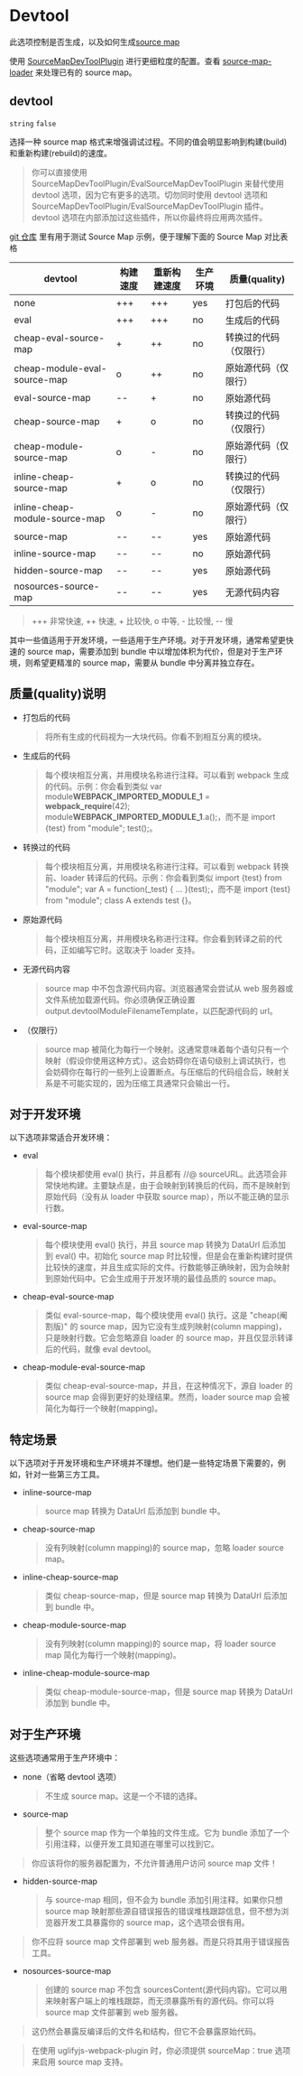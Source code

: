 # Devtool

此选项控制是否生成，以及如何生成[source map](https://blog.teamtreehouse.com/introduction-source-maps)

使用 [SourceMapDevToolPlugin](https://www.webpack.js.org/plugins/source-map-dev-tool-plugin/) 进行更细粒度的配置。查看 [source-map-loader](https://www.webpack.js.org/loaders/source-map-loader/) 来处理已有的 source map。

## devtool

`string` `false`

选择一种 source map 格式来增强调试过程。不同的值会明显影响到构建(build)和重新构建(rebuild)的速度。

> 你可以直接使用 SourceMapDevToolPlugin/EvalSourceMapDevToolPlugin 来替代使用 devtool 选项，因为它有更多的选项。切勿同时使用 devtool 选项和 SourceMapDevToolPlugin/EvalSourceMapDevToolPlugin 插件。devtool 选项在内部添加过这些插件，所以你最终将应用两次插件。

[git 仓库](https://github.com/HeathHwn/webpack-source-map) 里有用于测试 Source Map 示例，便于理解下面的 Source Map 对比表格

| devtool                        | 构建速度 | 重新构建速度 | 生产环境 | 质量(quality)          |
| ------------------------------ | -------- | ------------ | -------- | ---------------------- |
| none                           | +++      | +++          | yes      | 打包后的代码           |
| eval                           | +++      | +++          | no       | 生成后的代码           |
| cheap-eval-source-map          | +        | ++           | no       | 转换过的代码（仅限行） |
| cheap-module-eval-source-map   | o        | ++           | no       | 原始源代码（仅限行）   |
| eval-source-map                | --       | +            | no       | 原始源代码             |
| cheap-source-map               | +        | o            | no       | 转换过的代码（仅限行） |
| cheap-module-source-map        | o        | -            | no       | 原始源代码（仅限行）   |
| inline-cheap-source-map        | +        | o            | no       | 转换过的代码（仅限行） |
| inline-cheap-module-source-map | o        | -            | no       | 原始源代码（仅限行）   |
| source-map                     | --       | --           | yes      | 原始源代码             |
| inline-source-map              | --       | --           | no       | 原始源代码             |
| hidden-source-map              | --       | --           | yes      | 原始源代码             |
| nosources-source-map           | --       | --           | yes      | 无源代码内容           |

> +++ 非常快速, ++ 快速, + 比较快, o 中等, - 比较慢, -- 慢

其中一些值适用于开发环境，一些适用于生产环境。对于开发环境，通常希望更快速的 source map，需要添加到 bundle 中以增加体积为代价，但是对于生产环境，则希望更精准的 source map，需要从 bundle 中分离并独立存在。

## 质量(quality)说明

- 打包后的代码

  > 将所有生成的代码视为一大块代码。你看不到相互分离的模块。

- 生成后的代码

  > 每个模块相互分离，并用模块名称进行注释。可以看到 webpack 生成的代码。示例：你会看到类似 var module**WEBPACK_IMPORTED_MODULE_1** = **webpack_require**(42); module**WEBPACK_IMPORTED_MODULE_1**.a();，而不是 import {test} from "module"; test();。

- 转换过的代码

  > 每个模块相互分离，并用模块名称进行注释。可以看到 webpack 转换前、loader 转译后的代码。示例：你会看到类似 import {test} from "module"; var A = function(\_test) { ... }(test);，而不是 import {test} from "module"; class A extends test {}。

- 原始源代码

  > 每个模块相互分离，并用模块名称进行注释。你会看到转译之前的代码，正如编写它时。这取决于 loader 支持。

- 无源代码内容

  > source map 中不包含源代码内容。浏览器通常会尝试从 web 服务器或文件系统加载源代码。你必须确保正确设置 output.devtoolModuleFilenameTemplate，以匹配源代码的 url。

- （仅限行）
  > source map 被简化为每行一个映射。这通常意味着每个语句只有一个映射（假设你使用这种方式）。这会妨碍你在语句级别上调试执行，也会妨碍你在每行的一些列上设置断点。与压缩后的代码组合后，映射关系是不可能实现的，因为压缩工具通常只会输出一行。

## 对于开发环境

以下选项非常适合开发环境：

- eval

  > 每个模块都使用 eval() 执行，并且都有 //@ sourceURL。此选项会非常快地构建。主要缺点是，由于会映射到转换后的代码，而不是映射到原始代码（没有从 loader 中获取 source map），所以不能正确的显示行数。

- eval-source-map

  > 每个模块使用 eval() 执行，并且 source map 转换为 DataUrl 后添加到 eval() 中。初始化 source map 时比较慢，但是会在重新构建时提供比较快的速度，并且生成实际的文件。行数能够正确映射，因为会映射到原始代码中。它会生成用于开发环境的最佳品质的 source map。

- cheap-eval-source-map

  > 类似 eval-source-map，每个模块使用 eval() 执行。这是 "cheap(阉割版)" 的 source map，因为它没有生成列映射(column mapping)，只是映射行数。它会忽略源自 loader 的 source map，并且仅显示转译后的代码，就像 eval devtool。

- cheap-module-eval-source-map
  > 类似 cheap-eval-source-map，并且，在这种情况下，源自 loader 的 source map 会得到更好的处理结果。然而，loader source map 会被简化为每行一个映射(mapping)。

## 特定场景

以下选项对于开发环境和生产环境并不理想。他们是一些特定场景下需要的，例如，针对一些第三方工具。

- inline-source-map

  > source map 转换为 DataUrl 后添加到 bundle 中。

- cheap-source-map

  > 没有列映射(column mapping)的 source map，忽略 loader source map。

- inline-cheap-source-map

  > 类似 cheap-source-map，但是 source map 转换为 DataUrl 后添加到 bundle 中。

- cheap-module-source-map

  > 没有列映射(column mapping)的 source map，将 loader source map 简化为每行一个映射(mapping)。

- inline-cheap-module-source-map
  > 类似 cheap-module-source-map，但是 source map 转换为 DataUrl 添加到 bundle 中。

## 对于生产环境

这些选项通常用于生产环境中：

- none（省略 devtool 选项）

  > 不生成 source map。这是一个不错的选择。

- source-map
  > 整个 source map 作为一个单独的文件生成。它为 bundle 添加了一个引用注释，以便开发工具知道在哪里可以找到它。

> 你应该将你的服务器配置为，不允许普通用户访问 source map 文件！

- hidden-source-map

  > 与 source-map 相同，但不会为 bundle 添加引用注释。如果你只想 source map 映射那些源自错误报告的错误堆栈跟踪信息，但不想为浏览器开发工具暴露你的 source map，这个选项会很有用。

> 你不应将 source map 文件部署到 web 服务器。而是只将其用于错误报告工具。

- nosources-source-map
  > 创建的 source map 不包含 sourcesContent(源代码内容)。它可以用来映射客户端上的堆栈跟踪，而无须暴露所有的源代码。你可以将 source map 文件部署到 web 服务器。

> 这仍然会暴露反编译后的文件名和结构，但它不会暴露原始代码。

> 在使用 uglifyjs-webpack-plugin 时，你必须提供 sourceMap：true 选项来启用 source map 支持。
